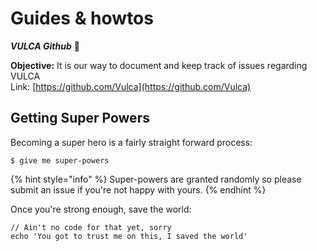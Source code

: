# Guides & howtos

_**VULCA Github**_ 📑 

**Objective:** It is our way to document and keep track of issues regarding VULCA  
Link: [https://github.com/Vulca](https://github.com/Vulca)

## Getting Super Powers

Becoming a super hero is a fairly straight forward process:

```
$ give me super-powers
```

{% hint style="info" %}
 Super-powers are granted randomly so please submit an issue if you're not happy with yours.
{% endhint %}

Once you're strong enough, save the world:

```
// Ain't no code for that yet, sorry
echo 'You got to trust me on this, I saved the world'
```



